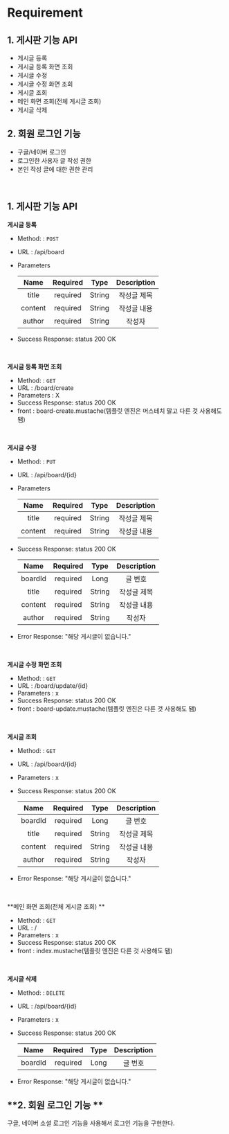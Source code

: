 # Requirement

## 1. 게시판 기능 API
* 게시글 등록
* 게시글 등록 화면 조회
* 게시글 수정
* 게시글 수정 화면 조회 
* 게시글 조회
* 메인 화면 조회(전체 게시글 조회)  
* 게시글 삭제
    
## 2. 회원 로그인 기능 
* 구글/네이버 로그인
* 로그인한 사용자 글 작성 권한
* 본인 작성 글에 대한 권한 관리

<br>

**1. 게시판 기능 API**
----
**게시글 등록**

* Method: : `POST`
* URL : /api/board
* Parameters
  
  | Name | Required | Type | Description |
  |:--------:|:--------:|:--------:|:--------:|
  | title | required | String | 작성글 제목 |
  | content | required | String | 작성글 내용 |
  | author | required | String | 작성자 |

* Success Response: status 200 OK 
  
<br>

**게시글 등록 화면 조회**

* Method: : `GET`
* URL : /board/create
* Parameters : X
* Success Response: status 200 OK
* front : board-create.mustache(템플릿 엔진은 머스테치 말고 다른 것 사용해도 됌)

<br>

**게시글 수정**

* Method: : `PUT`
* URL : /api/board/{id}
* Parameters

  | Name | Required | Type | Description |
  |:--------:|:--------:|:--------:|:--------:|
  | title | required | String | 작성글 제목 |
  | content | required | String | 작성글 내용 |

* Success Response: status 200 OK

  | Name | Required | Type | Description |
  |:--------:|:--------:|:--------:|:--------:|
  | boardId | required | Long | 글 번호 |
  | title | required | String | 작성글 제목 |
  | content | required | String | 작성글 내용 |
  | author | required | String | 작성자 |   

* Error Response: "해당 게시글이 없습니다."
  
<br>

**게시글 수정 화면 조회**

* Method: : `GET`
* URL : /board/update/{id}
* Parameters : x
* Success Response: status 200 OK
* front : board-update.mustache(템플릿 엔진은 다른 것 사용해도 됌)

<br>

**게시글 조회**

* Method: : `GET`
* URL : /api/board/{id}
* Parameters : x
* Success Response: status 200 OK

  | Name | Required | Type | Description |
  |:--------:|:--------:|:--------:|:--------:|
  | boardId | required | Long | 글 번호 |
  | title | required | String | 작성글 제목 |
  | content | required | String | 작성글 내용 |
  | author | required | String | 작성자 |     

* Error Response: "해당 게시글이 없습니다."

<br>

**메인 화면 조회(전체 게시글 조회) **

* Method: : `GET`
* URL : /
* Parameters : x
* Success Response: status 200 OK
* front : index.mustache(템플릿 엔진은 다른 것 사용해도 됌)

<br>

**게시글 삭제**

* Method: : `DELETE`
* URL : /api/board/{id}
* Parameters : x
* Success Response: status 200 OK

  | Name | Required | Type | Description |
  |:--------:|:--------:|:--------:|:--------:|
  | boardId | required | Long | 글 번호 |

* Error Response: "해당 게시글이 없습니다."

**2. 회원 로그인 기능 **
----
구글, 네이버 소셜 로그인 기능을 사용해서 로그인 기능을 구현한다.

